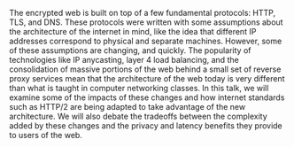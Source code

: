 The encrypted web is built on top of a few fundamental protocols: HTTP, TLS, and DNS. These protocols were written with some assumptions about the architecture of the internet in mind, like the idea that different IP addresses correspond to physical and separate machines. However, some of these assumptions are changing, and quickly. The popularity of technologies like IP anycasting, layer 4 load balancing, and the consolidation of massive portions of the web behind a small set of reverse proxy services mean that the architecture of the web today is very different than what is taught in computer networking classes. In this talk, we will examine some of the impacts of these changes and how internet standards such as HTTP/2 are being adapted to take advantage of the new architecture. We will also debate the tradeoffs between the complexity added by these changes and the privacy and latency benefits they provide to users of the web.
